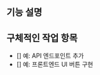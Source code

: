 ## 기능 설명
<!-- 개발할 기능을 간단히 작성하세요 -->

## 구체적인 작업 항목
<!-- 필요한 작업을 체크리스트로 작성하세요 -->
- [] 예: API 엔드포인트 추가
- [] 예: 프론트엔드 UI 버튼 구현
